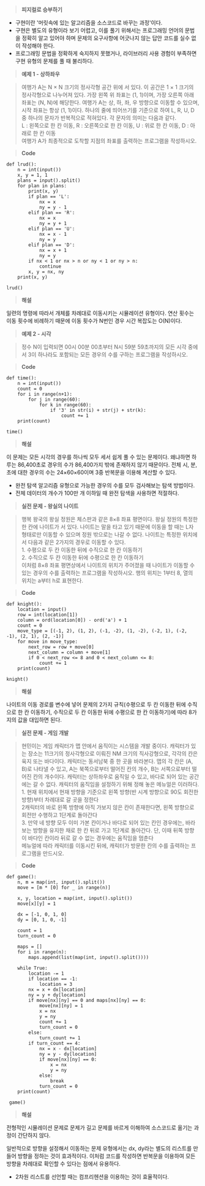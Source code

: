 > **피지컬로 승부하기**  

-   구현이란 '머릿속에 있는 알고리즘을 소스코드로 바꾸는 과정'이다.
-   구현은 별도의 유형이라 보기 어렵고, 이를 풀기 위해서는 프로그래밍 언어의 문법을 정확히 알고 있어야 하며 문제의 요구사항에 어긋나지 않는 답안 코드를 실수 없이 작성해야 한다.
-   프로그래밍 문법을 정확하게 숙지하지 못했거나, 라이브러리 사용 경험이 부족하면 구현 유형의 문제를 풀 때 불리하다.

> **예제 1 - 상하좌우**

> 여행가 A는 N × N 크기의 정사각형 공간 위에 서 있다. 이 공간은 1 × 1 크기의 정사각형으로 나누어져 있다. 가장 왼쪽 위 좌표는 (1, 1)이며, 가장 오른쪽 아래 좌표는 (N, N)에 해당한다. 여행가 A는 상, 하, 좌, 우 방향으로 이동할 수 있으며, 시작 좌표는 항상 (1, 1)이다. 하나의 줄에 띄어쓰기를 기준으로 하여 L, R, U, D 중 하나의 문자가 반복적으로 적혀있다. 각 문자의 의미는 다음과 같다.  
> L : 왼쪽으로 한 칸 이동, R : 오른쪽으로 한 칸 이동, U : 위로 한 칸 이동, D : 아래로 한 칸 이동  
> 여행가 A가 최종적으로 도착할 지점의 좌표를 출력하는 프로그램을 작성하시오.

> **Code**

```
def lrud():
    n = int(input())
    x, y = 1, 1
    plans = input().split()
    for plan in plans:
        print(x, y)
        if plan == 'L':
            nx = x
            ny = y - 1
        elif plan == 'R':
            nx = x
            ny = y + 1
        elif plan == 'U':
            nx = x - 1
            ny = y
        elif plan == 'D':
            nx = x + 1
            ny = y
        if nx < 1 or nx > n or ny < 1 or ny > n:
            continue
        x, y = nx, ny
    print(x, y)
    
lrud()
```

> **해설**

일련의 명령에 따라서 개체를 차례대로 이동시키는 시뮬레이션 유형이다. 연산 횟수는 이동 횟수에 비례하기 때문에 이동 횟수가 N번인 경우 시간 복잡도는 O(N)이다.

> **예제 2 - 시각**

> 정수 N이 입력되면 00시 00분 00초부터 N시 59분 59초까지의 모든 시각 중에서 3이 하나라도 포함되는 모든 경우의 수를 구하는 프로그램을 작성하시오.

> **Code**

```
def time():
    n = int(input())
    count = 0
    for i in range(n+1):
        for j in range(60):
            for k in range(60):
                if '3' in str(i) + str(j) + str(k):
                    count += 1
    print(count)
    
time()
```

> **해설**

이 문제는 모든 시각의 경우를 하나씩 모두 세서 쉽게 풀 수 있는 문제이다. 왜냐하면 하루는 86,400초로 경우의 수가 86,400가지 밖에 존재하지 않기 때문이다. 전체 시, 분, 초에 대한 경우의 수는 24×60×60이며 3중 반복문을 이용해 계산할 수 있다.

-   완전 탐색 알고리즘 유형으로 가능한 경우의 수를 모두 검사해보는 탐색 방법이다.
-   전체 데이터의 개수가 100만 개 이하일 때 완전 탐색을 사용하면 적절하다.

> **실전 문제 - 왕실의 나이트**

> 행복 왕국의 왕실 정원은 체스판과 같은 8×8 좌표 평면이다. 왕실 정원의 특정한 한 칸에 나이트가 서 있다. 나이트는 말을 타고 있기 때문에 이동을 할 때는 L자 형태로만 이동할 수 있으며 정원 밖으로는 나갈 수 없다. 나이트는 특정한 위치에서 다음과 같은 2가지의 경우로 이동할 수 있다.  
> 1\. 수평으로 두 칸 이동한 뒤에 수직으로 한 칸 이동하기  
> 2\. 수직으로 두 칸 이동한 뒤에 수평으로 한 칸 이동하기  
> 이처럼 8×8 좌표 평면상에서 나이트의 위치가 주어졌을 때 나이트가 이동할 수 있는 경우의 수를 출력하는 프로그램을 작성하시오. 행의 위치는 1부터 8, 열의 위치는 a부터 h로 표현한다.

> **Code**

```
def knight():
    location = input()
    row = int(location[1])
    column = ord(location[0]) - ord('a') + 1
    count = 0
    move_type = [(-1, 2), (1, 2), (-1, -2), (1, -2), (-2, 1), (-2, -1), (2, 1), (2, -1)]
    for move in move_type:
        next_row = row + move[0]
        next_column = column + move[1]
        if 0 < next_row <= 8 and 0 < next_column <= 8:
            count += 1
    print(count)
    
knight()
```

> **해설**

나이트의 이동 경로를 변수에 넣어 문제의 2가지 규칙(수평으로 두 칸 이동한 뒤에 수직으로 한 칸 이동하기, 수직으로 두 칸 이동한 뒤에 수평으로 한 칸 이동하기)에 따라 8가지의 값을 대입하면 된다.

> **실전 문제 - 게임 개발**

> 현민이는 게임 캐릭터가 맵 안에서 움직이는 시스템을 개발 중이다. 캐릭터가 있는 장소는 11크기의 정사각형으로 이뤄진 NM 크기의 직사강형으로, 각각의 칸은 육지 또는 바다이다. 캐릭터는 동서남북 중 한 곳을 바라본다. 맵의 각 칸은 (A, B)로 나타낼 수 있고, A는 북쪽으로부터 떨어진 칸의 개수, B는 서쪽으로부터 떨어진 칸의 개수이다. 캐릭터는 상하좌우로 움직일 수 있고, 바다로 되어 있는 공간에는 갈 수 없다. 캐릭터의 움직임을 설정하기 위해 정해 놓은 메뉴얼은 이러하다.  
> 1\. 현재 위치에서 현재 방향을 기준으로 왼쪽 방향(반 시계 방향으로 90도 회전한 방향)부터 차례대로 갈 곳을 정한다  
> 2캐릭터의 바로 왼쪽 방향에 아직 가보지 않은 칸이 존재한다면, 왼쪽 방향으로 회전만 수행하고 1단계로 돌아간다  
> 3\. 만약 네 방향 모두 이미 가본 칸이거나 바다로 되어 있는 칸인 경우에는, 바라보는 방향을 유지한 채로 한 칸 뒤로 가고 1단계로 돌아간다. 단, 이때 뒤쪽 방향이 바다인 칸이라 뒤로 갈 수 없는 경우에는 움직임을 멈춘다  
> 메뉴얼에 따라 캐릭터를 이동시킨 뒤에, 캐릭터가 방문한 칸의 수를 출력하는 프로그램을 만드시오.

> **Code**

```
def game():
    n, m = map(int, input().split())
    move = [m * [0] for _ in range(n)]

    x, y, location = map(int, input().split())
    move[x][y] = 1

    dx = [-1, 0, 1, 0]
    dy = [0, 1, 0, -1]

    count = 1
    turn_count = 0

    maps = []
    for i in range(n):
        maps.append(list(map(int, input().split())))

    while True:
        location -= 1
        if location == -1:
            location = 3
        nx = x + dx[location]
        ny = y + dy[location]
        if move[nx][ny] == 0 and maps[nx][ny] == 0:
            move[nx][ny] = 1
            x = nx
            y = ny
            count += 1
            turn_count = 0
        else:
            turn_count += 1
        if turn_count == 4:
            nx = x - dx[location]
            ny = y - dy[location]
            if move[nx][ny] == 0:
                x = nx
                y = ny
            else:
                break
            turn_count = 0
    print(count)
 
 game()
```

> **해설**

전형적인 시뮬레이션 문제로 문제가 길고 문제를 바르게 이해하여 소스코드로 옮기는 과정이 간단하지 않다.

일반적으로 방향을 설정해서 이동하는 문제 유형에서는 dx, dy라는 별도의 리스트를 만들어 방향을 정하는 것이 효과적이다. 이처럼 코드를 작성하면 반복문을 이용하여 모든 방향을 차례대로 확인할 수 있다는 점에서 유용하다.

-   2차원 리스트를 선언할 때는 컴프리헨션을 이용하는 것이 효율적이다.